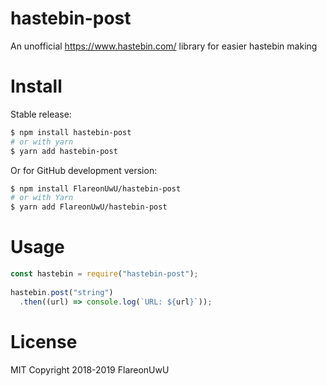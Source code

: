 # hastebin-post
An unofficial https://www.hastebin.com/ library for easier hastebin making

# Install
Stable release:  
```sh
$ npm install hastebin-post
# or with yarn
$ yarn add hastebin-post
```  
Or for GitHub development version:  
```sh
$ npm install FlareonUwU/hastebin-post
# or with Yarn
$ yarn add FlareonUwU/hastebin-post
``` 


# Usage
```js
const hastebin = require("hastebin-post");
  
hastebin.post("string")
  .then((url) => console.log(`URL: ${url}`));
```

# License
MIT Copyright 2018-2019 FlareonUwU
